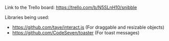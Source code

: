 Link to the Trello board: https://trello.com/b/N5SLnH10/snibble

Libraries being used:
- https://github.com/taye/interact.js (For draggable and resizable objects)
- https://github.com/CodeSeven/toaster (For toast messages)
